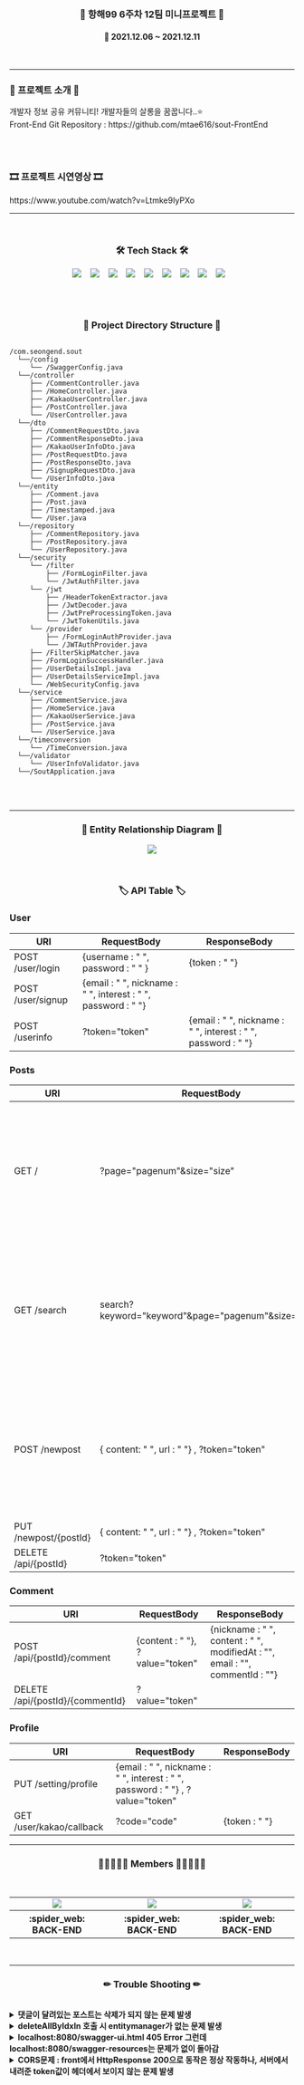 <h3 align="center"><b>📰 항해99 6주차 12팀 미니프로젝트 📰</b></h3>
	
<h4 align="center">📆 2021.12.06 ~ 2021.12.11</h4>
<br>

---

<h3><b>🎫 프로젝트 소개 🎫</b></h3>
개발자 정보 공유 커뮤니티! 개발자들의 살롱을 꿈꿉니다..⭐
<br>Front-End Git Repository : https://github.com/mtae616/sout-FrontEnd

<br><br>

<h3><b>🎞 프로젝트 시연영상 🎞</b></h3>
https://www.youtube.com/watch?v=Ltmke9IyPXo
<br>

---

<br>
<h3 align="center"><b>🛠 Tech Stack 🛠</b></h3>
<p align="center">
<img src="https://img.shields.io/badge/github-181717?style=flat&logo=github&logoColor=white"></a>&nbsp;&nbsp;&nbsp;
<img src="https://img.shields.io/badge/MySQL-005C84?style=flat&logo=mysql&logoColor=white"></a>&nbsp;&nbsp;&nbsp; 
<img src="https://img.shields.io/badge/Springboot-47?style=flat&logo=Springboot&logoColor=white"/></a>&nbsp;&nbsp;&nbsp; 
<img src="https://img.shields.io/badge/Java-ED8B00?style=flat&logo=java&logoColor=white"/></a>&nbsp;&nbsp;&nbsp;
<img src="https://img.shields.io/badge/JWT-000000?style=flat&logo=JSON%20web%20tokens&logoColor=white"></a>&nbsp;&nbsp;&nbsp;
<img src="https://img.shields.io/badge/Swagger-85EA2D?style=flat&logo=Swagger&logoColor=white"></a>&nbsp;&nbsp;&nbsp;
<img src="https://img.shields.io/badge/gradle-02303A?style=flat&logo=gradle&logoColor=white"></a>&nbsp;&nbsp;&nbsp;
<img src="https://img.shields.io/badge/Amazon_AWS-FF9900?style=flat&logo=amazonaws&logoColor=white"></a>&nbsp;&nbsp;&nbsp;
<img src="https://img.shields.io/badge/Notion-000000?style=flat&logo=notion&logoColor=white"></a>&nbsp;&nbsp;&nbsp;

<br><br>
<h3 align="center"><b>📂 Project Directory Structure 📁</b></h3>
<pre>
<code>
/com.seongend.sout
  └──/config
     └── /SwaggerConfig.java
  └──/controller
     ├── /CommentController.java
     ├── /HomeController.java
     ├── /KakaoUserController.java
     ├── /PostController.java
     └── /UserController.java
  └──/dto
     ├── /CommentRequestDto.java
     ├── /CommentResponseDto.java
     ├── /KakaoUserInfoDto.java
     ├── /PostRequestDto.java
     ├── /PostResponseDto.java
     ├── /SignupRequestDto.java
     └── /UserInfoDto.java
  └──/entity
     ├── /Comment.java
     ├── /Post.java
     ├── /Timestamped.java
     └── /User.java
  └──/repository
     ├── /CommentRepository.java
     ├── /PostRepository.java
     └── /UserRepository.java
  └──/security
     └── /filter
         ├── /FormLoginFilter.java
         └── /JwtAuthFilter.java
     └── /jwt
         ├── /HeaderTokenExtractor.java
         ├── /JwtDecoder.java
         ├── /JwtPreProcessingToken.java
         └── /JwtTokenUtils.java
     └── /provider
         ├── /FormLoginAuthProvider.java
         └── /JWTAuthProvider.java
     ├── /FilterSkipMatcher.java
     ├── /FormLoginSuccessHandler.java
     ├── /UserDetailsImpl.java
     ├── /UserDetailsServiceImpl.java
     └── /WebSecurityConfig.java
  └──/service
     ├── /CommentService.java
     ├── /HomeService.java
     ├── /KakaoUserService.java
     ├── /PostService.java
     └── /UserService.java
  └──/timeconversion
     └── /TimeConversion.java
  └──/validator
     └── /UserInfoValidator.java
  └──/SoutApplication.java
</code>
</pre>
<br>

---

<h3 align="center"><b>📢 Entity Relationship Diagram 📢</b></h3>
<p align="center"><img src="https://user-images.githubusercontent.com/57797592/145665724-4b516321-0d66-47e4-834b-e8aee8221664.png" /></p>

<br>
<h3 align="center"><b>🏷 API Table 🏷</b></h3>

### **User**

| **URI** | **RequestBody** | **ResponseBody** |
| --- | --- | --- |
| POST /user/login | {username : " ", password : " " } | {token : " "} |
| POST /user/signup | {email : " ", nickname : " ", interest : " ", password : " "} |   |
| POST /userinfo | ?token="token" | {email : " ", nickname : " ", interest : " ", password : " "} |

### **Posts**

| **URI** | **RequestBody** | **ResponseBody** |
| --- | --- | --- |
| GET / | ?page="pagenum"&size="size" | \[{email : " ", nickname : " ", interest : " ", content: " ", postId : "", modifiedAt : "", url : "", commentList: \[{nickname : " ", content : " ", modifiedAt : ""}\]}\] |
| GET /search | search?keyword\="keyword"&page="pagenum"&size="size" | \[{ email : " ", nickname : " ", interest : " ", content: " ", postId : "", modifiedAt : "", url : "" commentList: \[{ nickname : " ", content : " ", modifiedAt : "" }\] |
| POST /newpost | { content: " ", url : " "} , ?token\="token" | {email : " ", nickname : " ", interest : " ", content: " ", postId : "", modifiedAt : "", url : "", commentList: [{nickname : " ", content : " ", modifiedAt : ""}]} |
| PUT /newpost/{postId} | { content: " ", url : " "} , ?token\="token" |   |
| DELETE /api/{postId} | ?token\="token" |   |

### **Comment**

| **URI** | **RequestBody** | **ResponseBody** |
| --- | --- | --- |
| POST /api/{postId}/comment | {content : " "}, ?value="token" | {nickname : " ", content : " ", modifiedAt : "", email : "", commentId : ""} |
| DELETE /api/{postId}/{commentId} | ?value="token" |   |

### **Profile**

| **URI** | **RequestBody** | **ResponseBody** |
| --- | --- | --- |
| PUT /setting/profile | {email : " ", nickname : " ", interest : " ", password : " "} , ?value="token" |   |
| GET /user/kakao/callback | ?code="code" | {token : " "} |

---

<h3 align="center"><b>👨🏻‍🤝‍👨🏻 Members 👨🏻‍🤝‍👨🏻</b></h3>
<br>
<table align="center">
    <tr>
        <td align="center">
        <a href="https://diddl.tistory.com/"><img src="https://img.shields.io/badge/양성은-000AFF?style=뱃지모양&logo=로고&logoColor=white"/></a>
        </td>
        <td align="center">
        <a href="https://velog.io/@davidko"><img src="https://img.shields.io/badge/고성범-2DDC88?style=뱃지모양&logo=로고&logoColor=black"/></a>
        </td>
        <td align="center">
        <a href="https://www.notion.so/99-6-12-a6a6f7372d9d4d5a93af8803be40330e"><img src="https://img.shields.io/badge/성해인-D77EE9?style=뱃지모양&logo=로고&logoColor=white"/></a>
        </td>
    </tr>
    <tr>
        <th width="25%" align="center">:spider_web: BACK-END
        </th>
        <th width="25%" align="center">:spider_web: BACK-END
        </th>
        <th width="25%" align="center">:spider_web: BACK-END 
        </th>
    </tr>
</table>
<br>

---

<h3 align="center"><b>✏ Trouble Shooting ✏</b></h3>
<br>
<details>
    <summary>
       <b>댓글이 달려있는 포스트는 삭제가 되지 않는 문제 발생</b>
    </summary>
    <br><b>해결: 댓글 선 삭제 후 포스트 삭제</b>
    <br>방식 1: Entity 설계 시 JPA 양방향 관계로 설계 시, casecade.all 설정을 통해 해결 가능
    <br>방식 2: Entity 설계 시 JPA 단방향 관계로 설계 시, 댓글을 먼저 삭제한 후, 포스트 삭제
    <br>현재 프로젝트의 경우 처음 Entity 설계 시, 단방향으로 설계하여 방식 2번을 통해 문제를 해결하였다. 이렇듯 중간에 설계적 오류로 인해 발생하는 문제를 겪어보았는데 이러한 문제를 겪으며 처음 Entity 설계의 중요성을 알았고, 다음부터 테이블 간의 관계를 잘 생각해서 설계해야겠다는 것을 느꼈다..

```java
    @Transactional
    public Long deletePosts(Long postId) {
        Post post = postRepository.findById(postId).orElseThrow(() -> new IllegalArgumentException("게시물이 없습니다."));
        commentRepository.deleteAllByPost(post);
        postRepository.deleteById(postId);
        return postId;
    }

```

</details>
	
<details>
    <summary>
        <b>deleteAllByIdxIn 호출 시 entitymanager가 없는 문제 발생</b>
    </summary>

```java
javax.persistence.TransactionRequiredException: No EntityManager with actual transaction available for current thread - cannot reliably process 'remove' call

```

<br><b>해결 : @Transactional</b>
<br> 문제 발생 원인: deleteAllById함수 호출 시, EntityManager가 호출이 되는데 JPA Repository에 있는 기본적 함수들은 모두 @Transactional 어노테이션이 붙어있는 것과는 다르게
@Transactional이 붙어있는 deleteAllById라는 함수는 찾을 수가 없었다. -> 그렇다면 우리가 deleteAllById라는 함수를 호출 시 @Transactional 어노테이션을 반드시 붙여줘야만 EntityManager가 호출이 된다.


```java    
    @Transactional //이 어노테이션을 반드시 붙일 것
    public Long deletePosts(Long postId) {
    ...
        commentRepository.deleteAllByPost(post); //deleteAllByPost함수 호출
    ...
    }

```

</details>
	
<details>
    <summary>
        <b>localhost:8080/swagger-ui.html 405 Error 그런데 localhost:8080/swagger-resources는 문제가 없이 돌아감</b>
    </summary>
<br>문제 발생 원인 : URI 설정 시 root URI 다음에 바로 Path Variable로 받으면 swagger-ui의 GET POST 요청을 Block한다. -> swagger 자체의 버그? 문제로 예상됨
<br><b>해결 : /{postId} -> /api/{postId} 이런식으로 모두 수정</b>

```java
    @DeleteMapping("/api/{postId}")
    @PostMapping("/api/{postId}/comment")
    @DeleteMapping("/api/{postId}/{commentId}")
    // 총 3군데의 URI 수정 ps. 이 문제 진짜 아무리 쳐도 안나와요.. 해결하는데 10시간 걸렸어요.. 같은 문제로 해결하셨다면 STAR 기대합니다..☆
```

</details>

<details>
    <summary>
        <b>CORS문제 : front에서 HttpResponse 200으로 동작은 정상 작동하나, 서버에서 내려준 token값이 헤더에서 보이지 않는 문제 발생</b>
    </summary>
    <br>해결 : CORS 설정에서 addExposedHeader로 Authorization 값을 보이도록 설정해줌.
    
```java
public CorsConfigurationSource corsConfigurationSource() {
        CorsConfiguration configuration = new CorsConfiguration();
        ... 생략
        configuration.addExposedHeader("Authorization");
        ... 생략
        return source;
    }

```

</details>
